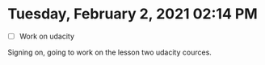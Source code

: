 # Tuesday, February  2, 2021 02:14 PM
- [ ] Work on udacity 

Signing on, going to work on the lesson two udacity cources.
